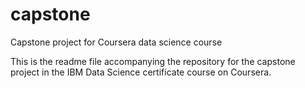 # capstone
Capstone project for Coursera data science course

This is the readme file accompanying the repository for the capstone project in the IBM Data Science certificate course on Coursera.
